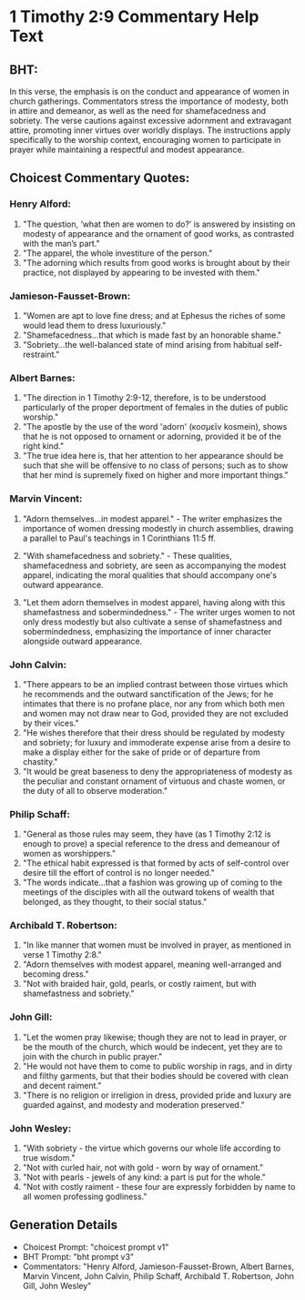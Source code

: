 # 1 Timothy 2:9 Commentary Help Text

## BHT:
In this verse, the emphasis is on the conduct and appearance of women in church gatherings. Commentators stress the importance of modesty, both in attire and demeanor, as well as the need for shamefacedness and sobriety. The verse cautions against excessive adornment and extravagant attire, promoting inner virtues over worldly displays. The instructions apply specifically to the worship context, encouraging women to participate in prayer while maintaining a respectful and modest appearance.

## Choicest Commentary Quotes:
### Henry Alford:
1. "The question, ‘what then are women to do?’ is answered by insisting on modesty of appearance and the ornament of good works, as contrasted with the man’s part."
2. "The apparel, the whole investiture of the person."
3. "The adorning which results from good works is brought about by their practice, not displayed by appearing to be invested with them."

### Jamieson-Fausset-Brown:
1. "Women are apt to love fine dress; and at Ephesus the riches of some would lead them to dress luxuriously."
2. "Shamefacedness...that which is made fast by an honorable shame."
3. "Sobriety...the well-balanced state of mind arising from habitual self-restraint."

### Albert Barnes:
1. "The direction in 1 Timothy 2:9-12, therefore, is to be understood particularly of the proper deportment of females in the duties of public worship."
2. "The apostle by the use of the word 'adorn' (κοσμεῖν kosmein), shows that he is not opposed to ornament or adorning, provided it be of the right kind."
3. "The true idea here is, that her attention to her appearance should be such that she will be offensive to no class of persons; such as to show that her mind is supremely fixed on higher and more important things."

### Marvin Vincent:
1. "Adorn themselves...in modest apparel." - The writer emphasizes the importance of women dressing modestly in church assemblies, drawing a parallel to Paul's teachings in 1 Corinthians 11:5 ff.

2. "With shamefacedness and sobriety." - These qualities, shamefacedness and sobriety, are seen as accompanying the modest apparel, indicating the moral qualities that should accompany one's outward appearance.

3. "Let them adorn themselves in modest apparel, having along with this shamefastness and sobermindedness." - The writer urges women to not only dress modestly but also cultivate a sense of shamefastness and sobermindedness, emphasizing the importance of inner character alongside outward appearance.

### John Calvin:
1. "There appears to be an implied contrast between those virtues which he recommends and the outward sanctification of the Jews; for he intimates that there is no profane place, nor any from which both men and women may not draw near to God, provided they are not excluded by their vices."
2. "He wishes therefore that their dress should be regulated by modesty and sobriety; for luxury and immoderate expense arise from a desire to make a display either for the sake of pride or of departure from chastity."
3. "It would be great baseness to deny the appropriateness of modesty as the peculiar and constant ornament of virtuous and chaste women, or the duty of all to observe moderation."

### Philip Schaff:
1. "General as those rules may seem, they have (as 1 Timothy 2:12 is enough to prove) a special reference to the dress and demeanour of women as worshippers."
2. "The ethical habit expressed is that formed by acts of self-control over desire till the effort of control is no longer needed."
3. "The words indicate...that a fashion was growing up of coming to the meetings of the disciples with all the outward tokens of wealth that belonged, as they thought, to their social status."

### Archibald T. Robertson:
1. "In like manner that women must be involved in prayer, as mentioned in verse 1 Timothy 2:8."
2. "Adorn themselves with modest apparel, meaning well-arranged and becoming dress."
3. "Not with braided hair, gold, pearls, or costly raiment, but with shamefastness and sobriety."

### John Gill:
1. "Let the women pray likewise; though they are not to lead in prayer, or be the mouth of the church, which would be indecent, yet they are to join with the church in public prayer."
2. "He would not have them to come to public worship in rags, and in dirty and filthy garments, but that their bodies should be covered with clean and decent raiment."
3. "There is no religion or irreligion in dress, provided pride and luxury are guarded against, and modesty and moderation preserved."

### John Wesley:
1. "With sobriety - the virtue which governs our whole life according to true wisdom."
2. "Not with curled hair, not with gold - worn by way of ornament."
3. "Not with pearls - jewels of any kind: a part is put for the whole."
4. "Not with costly raiment - these four are expressly forbidden by name to all women professing godliness."


## Generation Details
- Choicest Prompt: "choicest prompt v1"
- BHT Prompt: "bht prompt v3"
- Commentators: "Henry Alford, Jamieson-Fausset-Brown, Albert Barnes, Marvin Vincent, John Calvin, Philip Schaff, Archibald T. Robertson, John Gill, John Wesley"
